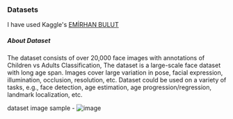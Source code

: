 ### Datasets
I have used Kaggle's [EMİRHAN BULUT]() 

##### About Dataset
The dataset consists of over 20,000 face images with annotations of Children vs Adults Classification, The dataset is a large-scale face dataset with long age span. Images cover large variation in pose, facial expression, illumination, occlusion, resolution, etc. Dataset could be used on a variety of tasks, e.g., face detection, age estimation, age progression/regression, landmark localization, etc.

dataset image sample - 
![image]()